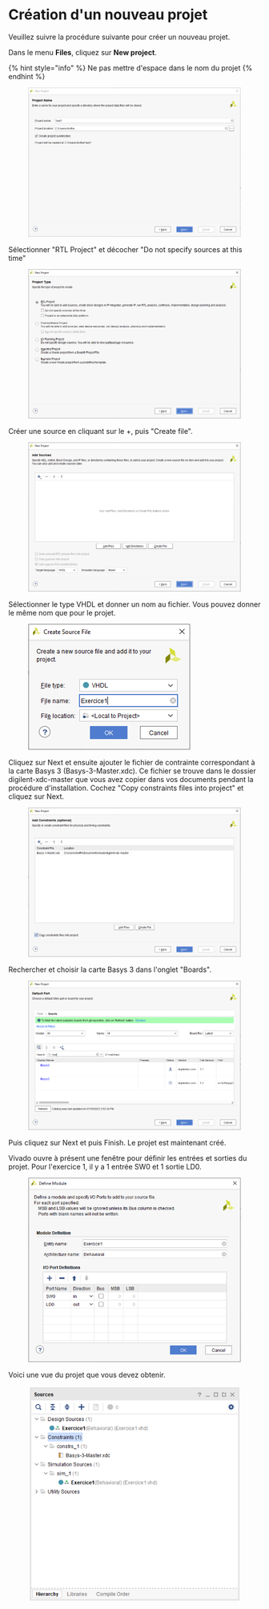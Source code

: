 # Création d'un nouveau projet

Veuillez suivre la procédure suivante pour créer un nouveau projet.

Dans le menu **Files**, cliquez sur **New project**.

{% hint style="info" %}
Ne pas mettre d'espace dans le nom du projet
{% endhint %}

<figure><img src="../.gitbook/assets/NewProject.PNG" alt=""><figcaption></figcaption></figure>

Sélectionner "RTL Project" et décocher "Do not specify sources at this time"

<figure><img src="../.gitbook/assets/project_type.PNG" alt=""><figcaption></figcaption></figure>

Créer une source en cliquant sur le +, puis "Create file".&#x20;

<figure><img src="../.gitbook/assets/add_source.PNG" alt=""><figcaption></figcaption></figure>

Sélectionner le type VHDL et donner un nom au fichier. Vous pouvez donner le même nom que pour le projet.

<figure><img src="../.gitbook/assets/create_source.PNG" alt=""><figcaption></figcaption></figure>

Cliquez sur Next et ensuite ajouter le fichier de contrainte correspondant à la carte Basys 3 (Basys-3-Master.xdc). Ce fichier se trouve dans le dossier digilent-xdc-master que vous avez copier dans vos documents pendant la procédure d'installation. Cochez "Copy constraints files into project" et cliquez sur Next.

<figure><img src="../.gitbook/assets/contraintes.PNG" alt=""><figcaption></figcaption></figure>

Rechercher et choisir la carte Basys 3 dans l'onglet "Boards".

<figure><img src="../.gitbook/assets/part.PNG" alt=""><figcaption></figcaption></figure>

Puis cliquez sur Next et puis Finish. Le projet est maintenant créé.

Vivado ouvre à présent une fenêtre pour définir les entrées et sorties du projet. Pour l'exercice 1, il y a 1 entrée SW0 et 1 sortie LD0.

<figure><img src="../.gitbook/assets/define_module (1).PNG" alt=""><figcaption></figcaption></figure>

Voici une vue du projet que vous devez obtenir.

<figure><img src="../.gitbook/assets/sources.PNG" alt=""><figcaption></figcaption></figure>
